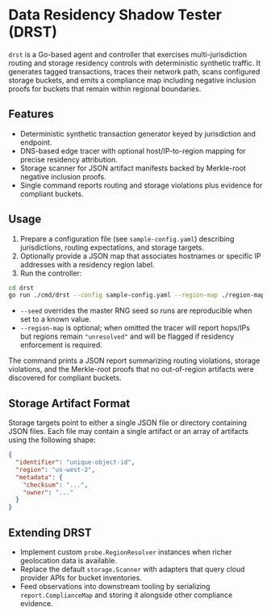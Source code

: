 # Data Residency Shadow Tester (DRST)

`drst` is a Go-based agent and controller that exercises multi-jurisdiction routing and storage residency controls with deterministic synthetic traffic. It generates tagged transactions, traces their network path, scans configured storage buckets, and emits a compliance map including negative inclusion proofs for buckets that remain within regional boundaries.

## Features

- Deterministic synthetic transaction generator keyed by jurisdiction and endpoint.
- DNS-based edge tracer with optional host/IP-to-region mapping for precise residency attribution.
- Storage scanner for JSON artifact manifests backed by Merkle-root negative inclusion proofs.
- Single command reports routing and storage violations plus evidence for compliant buckets.

## Usage

1. Prepare a configuration file (see `sample-config.yaml`) describing jurisdictions, routing expectations, and storage targets.
2. Optionally provide a JSON map that associates hostnames or specific IP addresses with a residency region label.
3. Run the controller:

```bash
cd drst
go run ./cmd/drst --config sample-config.yaml --region-map ./region-map.json
```

- `--seed` overrides the master RNG seed so runs are reproducible when set to a known value.
- `--region-map` is optional; when omitted the tracer will report hops/IPs but regions remain `"unresolved"` and will be flagged if residency enforcement is required.

The command prints a JSON report summarizing routing violations, storage violations, and the Merkle-root proofs that no out-of-region artifacts were discovered for compliant buckets.

## Storage Artifact Format

Storage targets point to either a single JSON file or directory containing JSON files. Each file may contain a single artifact or an array of artifacts using the following shape:

```json
{
  "identifier": "unique-object-id",
  "region": "us-west-2",
  "metadata": {
    "checksum": "...",
    "owner": "..."
  }
}
```

## Extending DRST

- Implement custom `probe.RegionResolver` instances when richer geolocation data is available.
- Replace the default `storage.Scanner` with adapters that query cloud provider APIs for bucket inventories.
- Feed observations into downstream tooling by serializing `report.ComplianceMap` and storing it alongside other compliance evidence.
